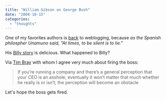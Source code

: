 ```yaml
---
title: "William Gibson on George Bush"
date: "2004-10-15"
categories: 
  - "thoughts"
---
```


One of my favorites authors is [back](http://www.williamgibsonbooks.com/blog/2004_10_01_archive.asp#109772777429831769) to weblogging, because _as the Spanish philospher Unamuno said, "At times, to be silent is to lie."_

His [Billy story](http://www.williamgibsonbooks.com/blog/2004_10_01_archive.asp#109781563354113574) is delicious. What happened to Billy?

Via [Tim Bray](http://www.tbray.org/ongoing/When/200x/2004/10/14/Election2004) with whom I agree very much about firing the boss:

> If you’re running a company and there’s a general perception that your CEO is an asshole, eventually it won’t matter that much whether he really is or isn’t; the perception will become an obstacle

Let's hope the boss gets fired.
